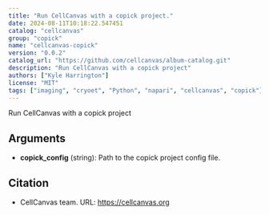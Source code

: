 ```yaml
---
title: "Run CellCanvas with a copick project."
date: 2024-08-11T10:18:22.547451
catalog: "cellcanvas"
group: "copick"
name: "cellcanvas-copick"
version: "0.0.2"
catalog_url: "https://github.com/cellcanvas/album-catalog.git"
description: "Run CellCanvas with a copick project"
authors: ["Kyle Harrington"]
license: "MIT"
tags: ["imaging", "cryoet", "Python", "napari", "cellcanvas", "copick"]
---
```


Run CellCanvas with a copick project

## Arguments

- **copick_config** (string): Path to the copick project config file.

## Citation

- CellCanvas team.
  URL: https://cellcanvas.org

